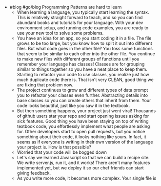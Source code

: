 - #blog #go/blog Programming Patterns are hard to learn
	- When learning a language, you typically start learning the syntax. This is relatively straight forward to teach, and so you can find abundant books and tutorials for your language. With your dev environment setup, and running code examples, you are ready to use your new tool to solve some problems.
	- You have an idea for an app, so you start coding it in a file. The file grows to be too large, but you know how to split it out into different files. But what code goes in the other file? You toss some functions that seem to be similar to each other into the other file. You continue to make new files with different groups of functions until you remember your language has classes! Classes are for grouping similar to things together so you have a neat place to keep them. Starting to refactor your code to use classes, you realize just how much duplicate code there is. That isn't very CLEAN, good thing we are fixing that problem now.
	- The project continues to grow and different types of data prompt you to refactor your classes even further. Abstracting details into base classes so you can create others that inherit from them. Your code looks beautiful, just like you saw it in the textbook.
	- But then something happens, your project just went viral! Thousands of github users star your repo and start opening issues asking for sick features. Good thing you have been staying on top of writing textbook code, you effortlessly implement what people are asking for. Other developers start to open pull requests, but you notice something about their code, it looks nothing like yours. In fact, it seems as if everyone is writing in their own version of the language your project is. How is that possible?
	- Worried that your code will be bogged down
	- Let's say we learned Javascript so that we can build a recipe site. We write server.js, run it, and it works! There aren't many features implemented yet, but we deploy it so our chef friends can start giving feedback.
	- As you write more code, it becomes more complex. Your single file is